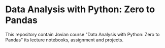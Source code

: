 # Data Analysis with Python: Zero to Pandas
This repository contain Jovian course "Data Analysis with Python: Zero to Pandas" its lecture notebooks, assignment and projects.
